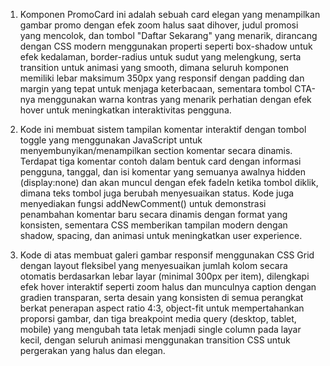 1. Komponen PromoCard ini adalah sebuah card elegan yang menampilkan gambar promo dengan efek zoom halus saat dihover, judul promosi yang mencolok, dan tombol "Daftar Sekarang" yang menarik, dirancang dengan CSS modern menggunakan properti seperti box-shadow untuk efek kedalaman, border-radius untuk sudut yang melengkung, serta transition untuk animasi yang smooth, dimana seluruh komponen memiliki lebar maksimum 350px yang responsif dengan padding dan margin yang tepat untuk menjaga keterbacaan, sementara tombol CTA-nya menggunakan warna kontras yang menarik perhatian dengan efek hover untuk meningkatkan interaktivitas pengguna.

2. Kode ini membuat sistem tampilan komentar interaktif dengan tombol toggle yang menggunakan JavaScript untuk menyembunyikan/menampilkan section komentar secara dinamis. Terdapat tiga komentar contoh dalam bentuk card dengan informasi pengguna, tanggal, dan isi komentar yang semuanya awalnya hidden (display:none) dan akan muncul dengan efek fadeIn ketika tombol diklik, dimana teks tombol juga berubah menyesuaikan status. Kode juga menyediakan fungsi addNewComment() untuk demonstrasi penambahan komentar baru secara dinamis dengan format yang konsisten, sementara CSS memberikan tampilan modern dengan shadow, spacing, dan animasi untuk meningkatkan user experience.



3. Kode di atas membuat galeri gambar responsif menggunakan CSS Grid dengan layout fleksibel yang menyesuaikan jumlah kolom secara otomatis berdasarkan lebar layar (minimal 300px per item), dilengkapi efek hover interaktif seperti zoom halus dan munculnya caption dengan gradien transparan, serta desain yang konsisten di semua perangkat berkat penerapan aspect ratio 4:3, object-fit untuk mempertahankan proporsi gambar, dan tiga breakpoint media query (desktop, tablet, mobile) yang mengubah tata letak menjadi single column pada layar kecil, dengan seluruh animasi menggunakan transition CSS untuk pergerakan yang halus dan elegan.


